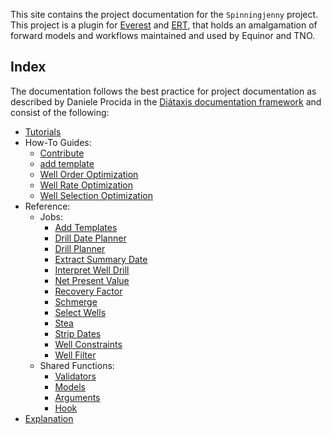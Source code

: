 This site contains the project documentation for the `Spinningjenny` project. 
This project is a plugin for [Everest](https://github.com/equinor/everest) and [ERT](https://github.com/equinor/ert), that holds an amalgamation of 
forward models and workflows maintained and used by Equinor and TNO.

## Index

The documentation follows the best practice for project documentation
as described by Daniele Procida in the
[Diátaxis documentation framework](https://diataxis.fr/) and consist
of the following:

- [Tutorials](tutorials.md)
- How-To Guides:
    - [Contribute](contribute/contribute.md)
    - [add template](https://fmu-docs.equinor.com/docs/everest/tutorial/everest_templating.html#pipelining-forward-models)
    - [Well Order Optimization](https://fmu-docs.equinor.com/docs/everest/tutorial/well_order_optimisation.html#forward-models)
    - [Well Rate Optimization](https://fmu-docs.equinor.com/docs/everest/tutorial/well_rate_optimisation.html#forward-models)
    - [Well Selection Optimization](https://fmu-docs.equinor.com/docs/everest/tutorial/well_selection.html#forward-models)
- Reference:
    - Jobs:
        - [Add Templates](reference/add_templates/reference.md)
        - [Drill Date Planner](reference/drill_date_planner/reference.md)
        - [Drill Planner](reference/drill_planner/reference.md)
        - [Extract Summary Date](reference/extract_summary_data/reference.md)
        - [Interpret Well Drill](reference/interpret_well_drill/reference.md)
        - [Net Present Value](reference/npv/reference.md)
        - [Recovery Factor](reference/rf/reference.md)
        - [Schmerge](reference/schmerge/reference.md)
        - [Select Wells](reference/select_wells/reference.md)
        - [Stea](reference/stea/reference.md)
        - [Strip Dates](reference/strip_dates/reference.md)
        - [Well Constraints](reference/well_constraints/reference.md)
        - [Well Filter](reference/well_filter/reference.md)
    - Shared Functions:
        - [Validators](reference/shared/validators.md)
        - [Models](reference/shared/models.md)
        - [Arguments](reference/shared/arguments.md)
        - [Hook](reference/hook.md)
- [Explanation](explanation.md)
